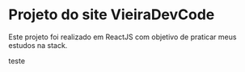 # Projeto do site VieiraDevCode

Este projeto foi realizado em ReactJS com objetivo
de praticar meus estudos na stack.


teste
